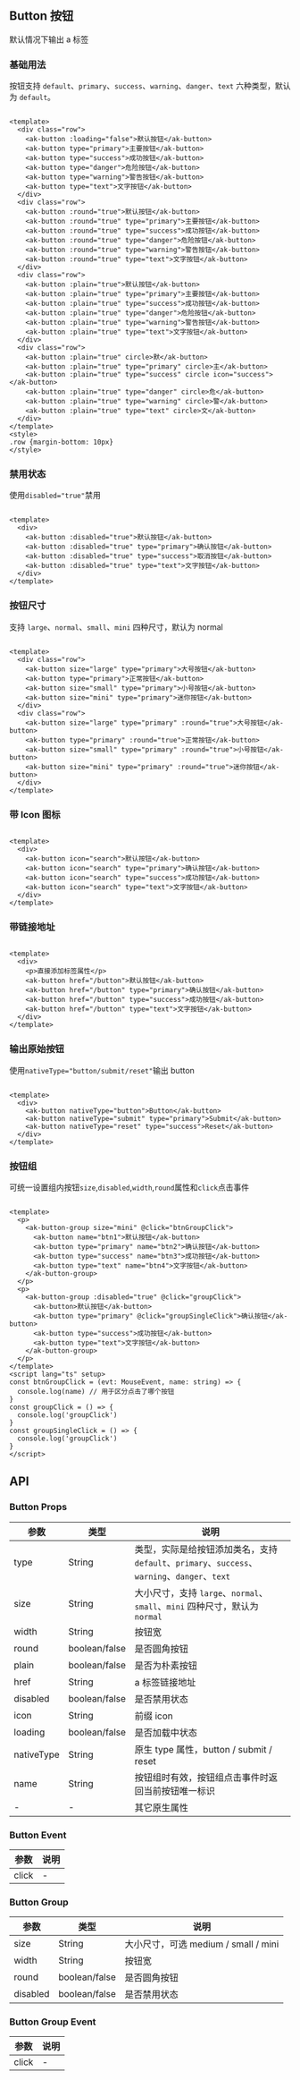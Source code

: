 ## Button 按钮

默认情况下输出 a 标签

### 基础用法

按钮支持 `default`、`primary`、`success`、`warning`、`danger`、`text` 六种类型，默认为 `default`。

```vue demo

<template>
  <div class="row">
    <ak-button :loading="false">默认按钮</ak-button>
    <ak-button type="primary">主要按钮</ak-button>
    <ak-button type="success">成功按钮</ak-button>
    <ak-button type="danger">危险按钮</ak-button>
    <ak-button type="warning">警告按钮</ak-button>
    <ak-button type="text">文字按钮</ak-button>
  </div>
  <div class="row">
    <ak-button :round="true">默认按钮</ak-button>
    <ak-button :round="true" type="primary">主要按钮</ak-button>
    <ak-button :round="true" type="success">成功按钮</ak-button>
    <ak-button :round="true" type="danger">危险按钮</ak-button>
    <ak-button :round="true" type="warning">警告按钮</ak-button>
    <ak-button :round="true" type="text">文字按钮</ak-button>
  </div>
  <div class="row">
    <ak-button :plain="true">默认按钮</ak-button>
    <ak-button :plain="true" type="primary">主要按钮</ak-button>
    <ak-button :plain="true" type="success">成功按钮</ak-button>
    <ak-button :plain="true" type="danger">危险按钮</ak-button>
    <ak-button :plain="true" type="warning">警告按钮</ak-button>
    <ak-button :plain="true" type="text">文字按钮</ak-button>
  </div>
  <div class="row">
    <ak-button :plain="true" circle>默</ak-button>
    <ak-button :plain="true" type="primary" circle>主</ak-button>
    <ak-button :plain="true" type="success" circle icon="success"></ak-button>
    <ak-button :plain="true" type="danger" circle>危</ak-button>
    <ak-button :plain="true" type="warning" circle>警</ak-button>
    <ak-button :plain="true" type="text" circle>文</ak-button>
  </div>
</template>
<style>
.row {margin-bottom: 10px}
</style>
```

### 禁用状态

使用`disabled="true"`禁用

```vue demo

<template>
  <div>
    <ak-button :disabled="true">默认按钮</ak-button>
    <ak-button :disabled="true" type="primary">确认按钮</ak-button>
    <ak-button :disabled="true" type="success">取消按钮</ak-button>
    <ak-button :disabled="true" type="text">文字按钮</ak-button>
  </div>
</template>
```

### 按钮尺寸

支持 `large`、`normal`、`small`、`mini` 四种尺寸，默认为 normal

```vue demo

<template>
  <div class="row">
    <ak-button size="large" type="primary">大号按钮</ak-button>
    <ak-button type="primary">正常按钮</ak-button>
    <ak-button size="small" type="primary">小号按钮</ak-button>
    <ak-button size="mini" type="primary">迷你按钮</ak-button>
  </div>
  <div class="row">
    <ak-button size="large" type="primary" :round="true">大号按钮</ak-button>
    <ak-button type="primary" :round="true">正常按钮</ak-button>
    <ak-button size="small" type="primary" :round="true">小号按钮</ak-button>
    <ak-button size="mini" type="primary" :round="true">迷你按钮</ak-button>
  </div>
</template>
```

### 带 Icon 图标

```vue demo

<template>
  <div>
    <ak-button icon="search">默认按钮</ak-button>
    <ak-button icon="search" type="primary">确认按钮</ak-button>
    <ak-button icon="search" type="success">成功按钮</ak-button>
    <ak-button icon="search" type="text">文字按钮</ak-button>
  </div>
</template>
```

### 带链接地址

```vue demo

<template>
  <div>
    <p>直接添加标签属性</p>
    <ak-button href="/button">默认按钮</ak-button>
    <ak-button href="/button" type="primary">确认按钮</ak-button>
    <ak-button href="/button" type="success">成功按钮</ak-button>
    <ak-button href="/button" type="text">文字按钮</ak-button>
  </div>
</template>
```

### 输出原始按钮

使用`nativeType="button/submit/reset"`输出 button

```vue demo

<template>
  <div>
    <ak-button nativeType="button">Button</ak-button>
    <ak-button nativeType="submit" type="primary">Submit</ak-button>
    <ak-button nativeType="reset" type="success">Reset</ak-button>
  </div>
</template>
```

### 按钮组

可统一设置组内按钮`size`,`disabled`,`width`,`round`属性和`click`点击事件

```vue demo

<template>
  <p>
    <ak-button-group size="mini" @click="btnGroupClick">
      <ak-button name="btn1">默认按钮</ak-button>
      <ak-button type="primary" name="btn2">确认按钮</ak-button>
      <ak-button type="success" name="btn3">成功按钮</ak-button>
      <ak-button type="text" name="btn4">文字按钮</ak-button>
    </ak-button-group>
  </p>
  <p>
    <ak-button-group :disabled="true" @click="groupClick">
      <ak-button>默认按钮</ak-button>
      <ak-button type="primary" @click="groupSingleClick">确认按钮</ak-button>
      <ak-button type="success">成功按钮</ak-button>
      <ak-button type="text">文字按钮</ak-button>
    </ak-button-group>
  </p>
</template>
<script lang="ts" setup>
const btnGroupClick = (evt: MouseEvent, name: string) => {
  console.log(name) // 用于区分点击了哪个按钮
}
const groupClick = () => {
  console.log('groupClick')
}
const groupSingleClick = () => {
  console.log('groupClick')
}
</script>

```

## API

### Button Props

| 参数         | 类型            | 说明                                                                      |
|------------|---------------|-------------------------------------------------------------------------|
| type       | String        | 类型，实际是给按钮添加类名，支持`default`、`primary`、`success`、`warning`、`danger`、`text` |
| size       | String        | 大小尺寸，支持 `large`、`normal`、`small`、`mini` 四种尺寸，默认为 `normal`               |
| width      | String        | 按钮宽                                                                     |
| round      | boolean/false | 是否圆角按钮                                                                  |
| plain      | boolean/false | 是否为朴素按钮                                                                 |
| href       | String        | a 标签链接地址                                                                |
| disabled   | boolean/false | 是否禁用状态                                                                  |
| icon       | String        | 前缀 icon                                                                 |
| loading    | boolean/false | 是否加载中状态                                                                 |
| nativeType | String        | 原生 type 属性，button / submit / reset                                      |
| name       | String        | 按钮组时有效，按钮组点击事件时返回当前按钮唯一标识                                               |
| -          | -             | 其它原生属性                                                                  |

### Button Event

| 参数    | 说明 |
|-------|----|
| click | -  |

### Button Group

| 参数       | 类型            | 说明                            |
|----------|---------------|-------------------------------|
| size     | String        | 大小尺寸，可选 medium / small / mini |
| width    | String        | 按钮宽                           |
| round    | boolean/false | 是否圆角按钮                        |
| disabled | boolean/false | 是否禁用状态                        |

### Button Group Event

| 参数    | 说明 |
|-------|----|
| click | -  |
